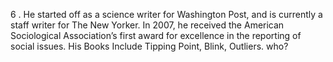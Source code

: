 6 . He started off as a science writer for Washington Post, and is currently
a staff writer for The New Yorker. In 2007, he received the American
Sociological Association’s first award for excellence in the reporting
of social issues. His Books Include Tipping Point, Blink, Outliers. who?
